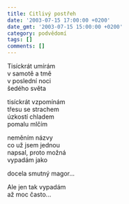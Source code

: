 ```yaml
---
title: Citlivý postřeh
date: '2003-07-15 17:00:00 +0200'
date_gmt: '2003-07-15 15:00:00 +0200'
category: podvědomí
tags: []
comments: []
---
```


<p>Tisíckrát umírám<br>v samotě a tmě<br>v poslední noci<br>šedého světa</p>
<p>tisíckrát vzpomínám<br>třesu se strachem<br>úzkostí chladem<br>pomalu mlčím</p>
<p>neměním názvy<br>co už jsem jednou<br>napsal, proto možná<br>vypadám jako</p>
<p>docela smutný magor...</p>
<p>Ale jen tak vypadám<br>až moc často...</p>
